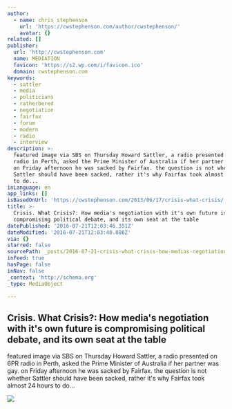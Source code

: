 ```yaml
---
author:
  - name: chris stephenson
    url: 'https://cwstephenson.com/author/cwstephenson/'
    avatar: {}
related: []
publisher:
  url: 'http://cwstephenson.com'
  name: MEDIATION
  favicon: 'https://s2.wp.com/i/favicon.ico'
  domain: cwstephenson.com
keywords:
  - sattler
  - media
  - politicians
  - ratherbered
  - negotiation
  - fairfax
  - forum
  - modern
  - radio
  - interview
description: >-
  featured image via SBS on Thursday Howard Sattler, a radio presented on 6PR
  radio in Perth, asked the Prime Minister of Australia if her partner was gay.
  on Friday afternoon he was sacked by Fairfax. the question is not whether
  Sattler should have been sacked, rather it's why Fairfax took almost 24 hours
  to do...
inLanguage: en
app_links: []
isBasedOnUrl: 'https://cwstephenson.com/2013/06/17/crisis-what-crisis/'
title: >-
  Crisis. What Crisis?: How media's negotiation with it's own future is
  compromising political debate, and its own seat at the table
datePublished: '2016-07-21T12:03:46.351Z'
dateModified: '2016-07-21T12:03:40.886Z'
via: {}
starred: false
sourcePath: _posts/2016-07-21-crisis-what-crisis-how-medias-negotiation-with-its-own.md
inFeed: true
hasPage: false
inNav: false
_context: 'http://schema.org'
_type: MediaObject

---
```

<article style=""><h1>Crisis. What Crisis?: How media's negotiation with it's own future is compromising political debate, and its own seat at the table</h1><p>featured image via SBS on Thursday Howard Sattler, a radio presented on 6PR radio in Perth, asked the Prime Minister of Australia if her partner was gay. on Friday afternoon he was sacked by Fairfax. the question is not whether Sattler should have been sacked, rather it's why Fairfax took almost 24 hours to do...</p><img src="https://i2.wp.com/cwstephenson.files.wordpress.com/2013/06/gillard_sattler.jpg?fit=440%2C330&amp;ssl=1" /></article>